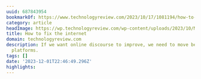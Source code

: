 ```yaml
---
uuid: 687843954
bookmarkOf: https://www.technologyreview.com/2023/10/17/1081194/how-to-fix-the-internet-online-discourse/
category: article
headImage: https://wp.technologyreview.com/wp-content/uploads/2023/10/Memes_Hi-thumb.jpg?resize=1200,600
title: How to fix the internet
domain: technologyreview.com
description: If we want online discourse to improve, we need to move beyond the big
  platforms.
tags: []
date: '2023-12-01T22:46:49.296Z'
highlights:
---
```




